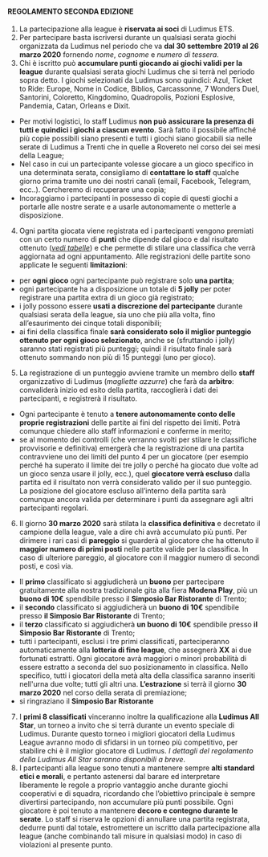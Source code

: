 #### REGOLAMENTO SECONDA EDIZIONE
1. La partecipazione alla league è **riservata ai soci** di Ludimus ETS.
2. Per partecipare basta iscriversi durante un qualsiasi serata giochi organizzata da Ludimus nel periodo che va **dal 30 settembre 2019 al 26 marzo 2020** fornendo *nome*, *cognome* e *numero di tessera*.
3. Chi è iscritto può **accumulare punti giocando ai giochi validi per la league** durante qualsiasi serata giochi Ludimus che si terrà nel periodo sopra detto. I giochi selezionati da Ludimus sono quindici: Azul, Ticket to Ride: Europe, Nome in Codice, Biblios, Carcassonne, 7 Wonders Duel, Santorini, Coloretto, Kingdomino, Quadropolis, Pozioni Esplosive, Pandemia, Catan, Orleans e Dixit.
  * Per motivi logistici, lo staff Ludimus **non può assicurare la presenza di tutti e quindici i giochi a ciascun evento**. Sarà fatto il possibile affinché più copie possibili siano presenti e tutti i giochi siano giocabili sia nelle serate di Ludimus a Trenti che in quelle a Rovereto nel corso dei sei mesi della League;
  * Nel caso in cui un partecipante volesse giocare a un gioco specifico in una determinata serata, consigliamo di **contattare lo staff** qualche giorno prima tramite uno dei nostri canali (email, Facebook, Telegram, ecc..). Cercheremo di recuperare una copia;
  * Incoraggiamo i partecipanti in possesso di copie di questi giochi a portarle alle nostre serate e a usarle autonomamente o metterle a disposizione.
4. Ogni partita giocata viene registrata ed i partecipanti vengono premiati con un certo numero di **punti** che dipende dal gioco e dal risultato ottenuto ([*vedi tabelle*](#league_games)) e che permette di stilare una classifica che verrà aggiornata ad ogni appuntamento. Alle registrazioni delle partite sono applicate le seguenti **limitazioni**:
  * per **ogni gioco** ogni partecipante può registrare solo **una partita**;
  * ogni partecipante ha a disposizione un totale di **5 jolly** per poter registrare una partita extra di un gioco già registrato;
  * i jolly possono essere **usati a discrezione del partecipante** durante qualsiasi serata della league, sia uno che più alla volta, fino all’esaurimento dei cinque totali disponibili;
  * ai fini della classifica finale **sarà considerato solo il miglior punteggio ottenuto per ogni gioco selezionato**, anche se (sfruttando i jolly) saranno stati registrati più punteggi; quindi il risultato finale sarà ottenuto sommando non più di 15 punteggi (uno per gioco).
5. La registrazione di un punteggio avviene tramite un membro dello **staff** organizzativo di Ludimus (*magliette azzurre*) che farà da **arbitro**: convaliderà inizio ed esito della partita, raccoglierà i dati dei partecipanti, e registrerà il risultato.
  * Ogni partecipante è tenuto a **tenere autonomamente conto delle proprie registrazioni** delle partite ai fini del rispetto dei limiti. Potrà comunque chiedere allo staff informazioni e conferme in merito;
  * se al momento dei controlli (che verranno svolti per stilare le classifiche provvisorie e definitiva) emergerà che la registrazione di una partita contravviene uno dei limiti del punto 4 per un giocatore (per esempio perché ha superato il limite dei tre jolly o perché ha giocato due volte ad un gioco senza usare il jolly, ecc.), quel **giocatore verrà escluso** dalla partita ed il risultato non verrà considerato valido per il suo punteggio. La posizione del giocatore escluso all’interno della partita sarà comunque ancora valida per determinare i punti da assegnare agli altri partecipanti regolari.
6. Il giorno **30 marzo 2020** sarà stilata la **classifica definitiva** e decretato il campione della league, vale a dire chi avrà accumulato più punti. Per dirimere i rari casi di **pareggio** si guarderà al giocatore che ha ottenuto il **maggior numero di primi posti** nelle partite valide per la classifica. In caso di ulteriore pareggio, al giocatore con il maggior numero di secondi posti, e così via.
  * Il **primo** classificato si aggiudicherà un **buono** per partecipare gratuitamente alla nostra tradizionale gita alla fiera **Modena Play**, più un **buono di 10€** spendibile presso il **Simposio Bar Ristorante** di Trento;
  * il **secondo** classificato si aggiudicherà un **buono di 10€** spendibile presso **il Simposio Bar Ristorante** di Trento;
  * il **terzo** classificato si aggiudicherà **un buono di 10€** spendibile presso **il Simposio Bar Ristorante** di Trento;
  * tutti i partecipanti, esclusi i tre primi classificati, parteciperanno automaticamente alla **lotteria di fine league**, che assegnerà **XX** ai due fortunati estratti. Ogni giocatore avrà maggiori o minori probabilità di essere estratto a seconda del suo posizionamento in classifica. Nello specifico, tutti i giocatori della metà alta della classifica saranno inseriti nell'urna due volte; tutti gli altri una. **L’estrazione** si terrà il giorno **30 marzo 2020** nel corso della serata di premiazione;
  * si ringraziano il **Simposio Bar Ristorante** 
7. I **primi 8 classificati** vinceranno inoltre la qualificazione alla **Ludimus All Star**, un torneo a invito che si terrà durante un evento speciale di Ludimus. Durante questo torneo i migliori giocatori della Ludimus League avranno modo di sfidarsi in un torneo più competitivo, per stabilire chi è il miglior giocatore di Ludimus. *I dettagli del regolamento della Ludimus All Star saranno disponibili a breve*.
8. I partecipanti alla league sono tenuti a mantenere sempre **alti standard etici e morali**, e pertanto astenersi dal barare ed interpretare liberamente le regole a proprio vantaggio anche durante giochi cooperativi e di squadra, ricordando che l’obiettivo principale è sempre divertirsi partecipando, non accumulare più punti possibile. Ogni giocatore è poi tenuto a mantenere **decoro e contegno durante le serate**. Lo staff si riserva le opzioni di annullare una partita registrata, dedurre punti dal totale, estromettere un iscritto dalla partecipazione alla league (anche combinando tali misure in qualsiasi modo) in caso di violazioni al presente punto.
